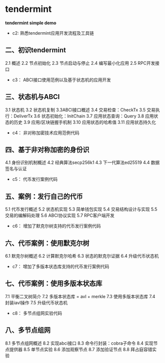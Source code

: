# tendermint

**tendermint simple demo**


- c2:  熟悉tendermint应用开发流程及工具链
## 二、初识tendermint
2.1 概述
2.2 节点初始化
2.3 节点启动与停止
2.4 编写最小化应用
2.5 RPC开发接口

- c3： ABCI接口使用范例以及基于状态机的应用开发
## 三、状态机与ABCI
3.1 状态机
3.2 状态机复制
3.3ABCI接口概述
3.4 交易检查：CheckTx
3.5 交易执行：DeliverTx
3.6 状态初始化：InitChain
3.7 应用状态查询：Query
3.8 应用状态的历史
3.9 应用/区块链握手机制
3.10 应用状态的哈希值
3.11 应用状态持久化

- c4： 非对称加密技术应用范例代码
## 四、基于非对称加密的身份识
4.1 身份识别机制概述
4.2 经典算法secp256k1
4.3 下一代算法ed25519
4.4 数据签名与认证

- c5： 代币发行案例代码
## 五、案例：发行自己的代币
5.1 代币发行概述
5.2 状态机实现
5.3 简单钱包实现
5.4 交易结构设计与实现
5.5 交易的编解码处理
5.6 ABCI协议实现
5.7 RPC客户端开发

- c6： 增加了默克尔树支持的代币发行案例代码
## 六、代币案例：使用默克尔树
6.1 默克尔树概述
6.2 计算默克尔哈希
6.3 状态的默克尔证据
6.4 升级代币状态机

- c7： 增加了多版本状态库支持的代币发行案例代码
## 七、代币案例：使用多版本状态库
7.1 平衡二叉树简介
7.2 多版本状态库 = avl + merkle
7.3 使用多版本状态库
7.4 封装iavl操作
7.5 升级代币状态机

- c8： 多节点组网实验代码
## 八、多节点组网
8.1 多节点组网概述
8.2 实现abci接口
8.3 命令行封装：cobra子命令
8.4 实现节点提供器
8.5 单节点实验
8.6 添加观察节点
8.7 添加验证节点
8.8 拜占庭容错实验

